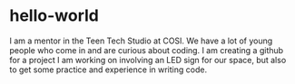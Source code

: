# hello-world

I am a mentor in the Teen Tech Studio at COSI. We have a lot of young people who come in and are curious about coding.
I am creating a github for a project I am working on involving an LED sign for our space, but also to get some practice
and experience in writing code.
